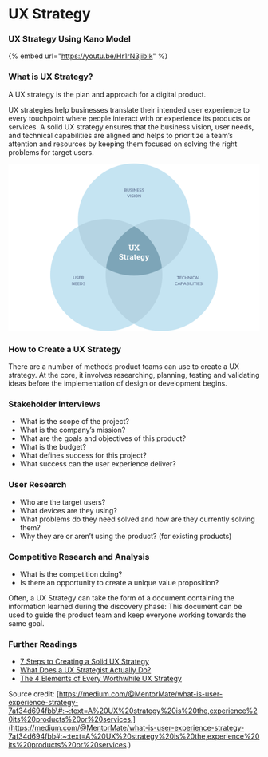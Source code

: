 # UX Strategy

### UX Strategy Using Kano Model

{% embed url="https://youtu.be/Hr1rN3jibIk" %}

### What is UX Strategy?

A UX strategy is the plan and approach for a digital product.

UX strategies help businesses translate their intended user experience to every touchpoint where people interact with or experience its products or services. A solid UX strategy ensures that the business vision, user needs, and technical capabilities are aligned and helps to prioritize a team’s attention and resources by keeping them focused on solving the right problems for target users.

![](../.gitbook/assets/image%20%289%29.png)



### How to Create a UX Strategy

There are a number of methods product teams can use to create a UX strategy. At the core, it involves researching, planning, testing and validating ideas before the implementation of design or development begins.

### Stakeholder Interviews <a id="fe69"></a>

* What is the scope of the project?
* What is the company’s mission?
* What are the goals and objectives of this product?
* What is the budget?
* What defines success for this project?
* What success can the user experience deliver?

### User Research <a id="675e"></a>

* Who are the target users?
* What devices are they using?
* What problems do they need solved and how are they currently solving them?
* Why they are or aren’t using the product? \(for existing products\)

### Competitive Research and Analysis <a id="9a2a"></a>

* What is the competition doing?
* Is there an opportunity to create a unique value proposition?

Often, a UX Strategy can take the form of a document containing the information learned during the discovery phase: This document can be used to guide the product team and keep everyone working towards the same goal.

### 

### Further Readings

* [7 Steps to Creating a Solid UX Strategy](https://designshack.net/articles/ux-design/7-steps-creating-a-ux-strategy/?ref=thegoutamdey) 
* [What Does a UX Strategist Actually Do?](https://careerfoundry.com/en/blog/ux-design/what-does-a-ux-strategist-actually-do/?ref=thegoutamdey)
* [The 4 Elements of Every Worthwhile UX Strategy](https://www.depalmastudios.com/blog/the-4-elements-of-every-worthwhile-ux-strategy?ref=thegoutamdey)





Source credit: [https://medium.com/@MentorMate/what-is-user-experience-strategy-7af34d694fbb\#:~:text=A%20UX%20strategy%20is%20the,experience%20its%20products%20or%20services.](https://medium.com/@MentorMate/what-is-user-experience-strategy-7af34d694fbb#:~:text=A%20UX%20strategy%20is%20the,experience%20its%20products%20or%20services.)


